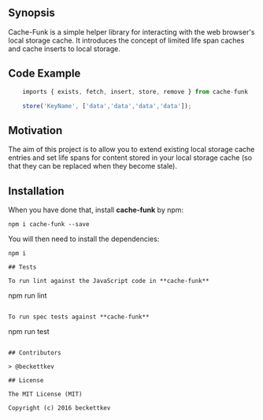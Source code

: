 ## Synopsis

Cache-Funk is a simple helper library for interacting with the web browser's local storage cache. It introduces the concept of limited life span caches and cache inserts to local storage.

## Code Example
```javascript
	imports { exists, fetch, insert, store, remove } from cache-funk

	store('KeyName', ['data','data','data','data']);
```
## Motivation

The aim of this project is to allow you to extend existing local storage cache entries and set life spans for content stored in your local storage cache (so that they can be replaced when they become stale).

## Installation

When you have done that, install **cache-funk** by npm:
```node
npm i cache-funk --save
```
You will then need to install the dependencies:
```node
npm i

## Tests

To run lint against the JavaScript code in **cache-funk**

```
npm run lint
```

To run spec tests against **cache-funk**
```
npm run test
```

## Contributors

> @beckettkev

## License

The MIT License (MIT)

Copyright (c) 2016 beckettkev
